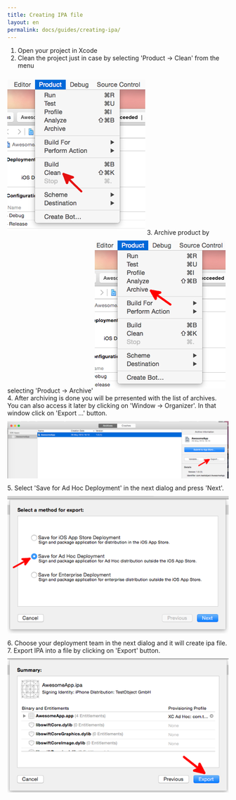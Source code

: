 ```yaml
---
title: Creating IPA file
layout: en
permalink: docs/guides/creating-ipa/
---  
```


1. Open your project in Xcode  
2. Clean the project just in case by selecting 'Product -> Clean' from the menu  
<img src="/img/ipa/ipa1.png" style="margin-bottom:10px; margin-top:10px;" alt="Clean project">  
3. Archive product by selecting 'Product -> Archive'  
<img src="/img/ipa/ipa2.png" style="margin-bottom:10px; margin-top:10px;" alt="Archive project">  
4. After archiving is done you will be prresented with the list of archives. You can also access it later by clicking on 'Window -> Organizer'.
In that window click on 'Export ...' button.  
<img src="/img/ipa/ipa3.png" style="margin-bottom:10px; margin-top:10px;" alt="Export project">  
5. Select 'Save for Ad Hoc Deployment' in the next dialog and press 'Next'.  
<img src="/img/ipa/ipa4.png" style="margin-bottom:10px; margin-top:10px;" alt="Ad Hoc selection">  
6. Choose your deployment team in the next dialog and it will create ipa file.  
7. Export IPA into a file by clicking on 'Export' button.  
<img src="/img/ipa/ipa5.png" style="margin-bottom:10px; margin-top:10px;" alt="IPA summary">  
  
  
  



  
